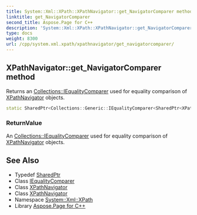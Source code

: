 ```yaml
---
title: System::Xml::XPath::XPathNavigator::get_NavigatorComparer method
linktitle: get_NavigatorComparer
second_title: Aspose.Page for C++
description: 'System::Xml::XPath::XPathNavigator::get_NavigatorComparer method. Returns an Collections::IEqualityComparer used for equality comparison of XPathNavigator objects in C++.'
type: docs
weight: 8300
url: /cpp/system.xml.xpath/xpathnavigator/get_navigatorcomparer/
---
```

## XPathNavigator::get_NavigatorComparer method


Returns an [Collections::IEqualityComparer](../../../system.collections/iequalitycomparer/) used for equality comparison of [XPathNavigator](../) objects.

```cpp
static SharedPtr<Collections::Generic::IEqualityComparer<SharedPtr<XPathNavigator>>> System::Xml::XPath::XPathNavigator::get_NavigatorComparer()
```


### ReturnValue

An [Collections::IEqualityComparer](../../../system.collections/iequalitycomparer/) used for equality comparison of [XPathNavigator](../) objects.

## See Also

* Typedef [SharedPtr](../../../system/sharedptr/)
* Class [IEqualityComparer](../../../system.collections.generic/iequalitycomparer/)
* Class [XPathNavigator](../)
* Class [XPathNavigator](../)
* Namespace [System::Xml::XPath](../../)
* Library [Aspose.Page for C++](../../../)
